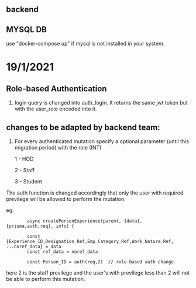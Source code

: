 ## backend

## MYSQL DB
  use "docker-compose up" if mysql is not installed in your system.
  
# 19/1/2021
## Role-based Authentication

1. login query is changed into auth_login. It returns the same jwt token but with the user_role encoded into it.

## changes to be adapted by backend team:
 
 1. For every authenticated mutation specify a optional parameter (until this migration period) with the role (INT)
 
      1 - HOD
      
      2 - Staff
      
      3 - Student
      
 The auth function is changed accordingly that only the user with required previlege will be allowed to perform the mutation.
 
 eg: 
 
            async createPersonExperience(parent, {data}, {prisma,auth,req}, info) {
 
            const {Experience_ID,Designation_Ref,Emp_Category_Ref,Work_Nature_Ref, ...noref_data} = data
            const ref_data = noref_data
            
            const Person_ID = auth(req,2)  // role-based auth change

here 2 is the staff previlege and the user's with previlege less than 2 will not be able to perform this mutation. 

